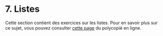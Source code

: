 # 7. Listes

Cette section contient des exercices sur les listes. Pour en savoir plus sur ce sujet, vous pouvez consulter [cette page](https://rtavenar.github.io/poly_python/content/listes.html) du polycopié en ligne.